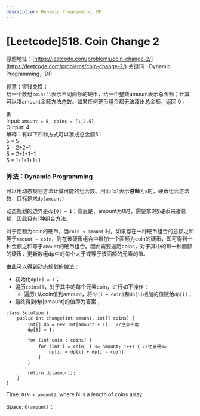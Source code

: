 ```yaml
---
description: Dynamic Programming，DP
---
```


# \[Leetcode\]518. Coin Change 2

原题地址：[https://leetcode.com/problems/coin-change-2/](https://leetcode.com/problems/coin-change-2/) 关键词：Dynamic Programming，DP

题意：零钱兑换；  
给一个数组`coins[]`表示不同面额的硬币，给一个整数amount表示总金额；计算可以凑amount金额方法总数。如果任何硬币组合都无法凑出总金额，返回 0 。

例：  
Input: `amount = 5, coins = [1,2,5]`   
Output: 4   
解释：有以下四种方式可以凑成总金额5：  
5 = 5   
5 = 2+2+1   
5 = 2+1+1+1   
5 = 1+1+1+1+1

### 算法：Dynamic Programming

可以用动态规划方法计算可能的组合数。用`dp[x]`表示**总额**为`x`时，硬币组合方法数，目标是求`dp[amount]`

动态规划的边界是`dp[0] = 1`；意思是，amount为0时，需要拿0枚硬币来凑总额，因此只有1种组合方法。

对于面额为coin的硬币，当`coin ≤ amount` 时，如果存在一种硬币组合的总额之和等于`amount − coin`，则在该硬币组合中增加一个面额为coin的硬币，即可得到一种金额之和等于`amount`的硬币组合。因此需要遍历coins，对于其中的每一种面额的硬币，更新数组dp中的每个大于或等于该面额的元素的值。

由此可以得到动态规划的做法：

* 初始化`dp[0] = 1`；
* 遍历`coins[]`，对于其中的每个元素coin，进行如下操作：
  * 遍历`i`从coin值到amount，将`dp[i − coin]`和`dp[i]`相加的值赋给`dp[i]`； 
* 最终得到dp\[amount\]的值即为答案；

```text
class Solution {
    public int change(int amount, int[] coins) {
        int[] dp = new int[amount + 1];  //注意长度
        dp[0] = 1; 
        
        for (int coin : coins) {
            for (int i = coin; i <= amount; i++) { //注意是<=
                dp[i] = dp[i] + dp[i - coin];
            }
        }
        
        return dp[amount];
    }
}
```

Time: `O(N × amount)`, where N is a length of coins array.

Space: `O(amount)`；



